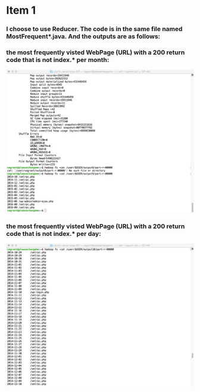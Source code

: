 Item 1
====================
### I choose to use Reducer. The code is in the same file named MostFrequent*.java. And the outputs are as follows:
  
### the most frequently visted WebPage (URL) with a 200 return code that is not index.* per month:
 ![image](https://github.com/sliu102/ITMD521/blob/master/week13/item1/per_month.jpeg)
### the most frequently visted WebPage (URL) with a 200 return code that is not index.* per day:
![image](https://github.com/sliu102/ITMD521/blob/master/week13/item1/per_day.jpeg)

